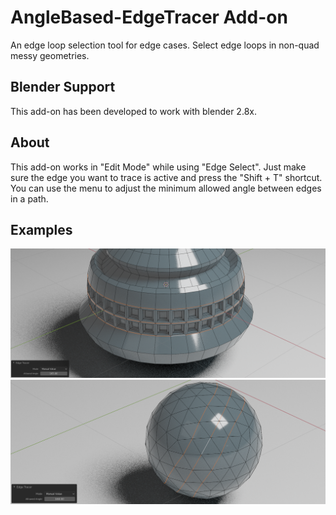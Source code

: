 # AngleBased-EdgeTracer Add-on

An edge loop selection tool for edge cases.
Select edge loops in non-quad messy geometries.

## Blender Support

This add-on has been developed to work with blender 2.8x.

## About

This add-on works in "Edit Mode" while using "Edge Select".
Just make sure the edge you want to trace is active and press the "Shift + T" shortcut.
You can use the menu to adjust the minimum allowed angle between edges in a path.

## Examples

![screenshot0](resources/screenshots/sc0.png)
![screenshot1](resources/screenshots/sc1.png)

